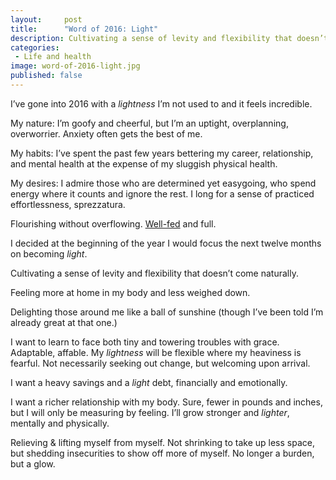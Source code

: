 ```yaml
---
layout:     post
title:      "Word of 2016: Light"
description: Cultivating a sense of levity and flexibility that doesn’t come naturally.
categories:
 - Life and health
image: word-of-2016-light.jpg
published: false
---
```


I’ve gone into 2016 with a *lightness* I’m not used to and it feels incredible.

My nature: I’m goofy and cheerful, but I’m an uptight, overplanning, overworrier. Anxiety often gets the best of me.

My habits: I’ve spent the past few years bettering my career, relationship, and mental health at the expense of my sluggish physical health.

My desires: I admire those who are determined yet easygoing, who spend energy where it counts and ignore the rest. I long for a sense of practiced effortlessness, sprezzatura.

Flourishing without overflowing. [Well-fed](http://rachelwcole.com/) and full.

I decided at the beginning of the year I would focus the next twelve months on becoming *light*.

Cultivating a sense of levity and flexibility that doesn’t come naturally.

Feeling more at home in my body and less weighed down.

Delighting those around me like a ball of sunshine (though I’ve been told I’m already great at that one.)

I want to learn to face both tiny and towering troubles with grace. Adaptable, affable. My *lightness* will be flexible where my heaviness is fearful. Not necessarily seeking out change, but welcoming upon arrival.

I want a heavy savings and a *light* debt, financially and emotionally.

I want a richer relationship with my body. Sure, fewer in pounds and inches, but I will only be measuring by feeling. I’ll grow stronger and *lighter*, mentally and physically.

Relieving & lifting myself from myself. Not shrinking to take up less space, but shedding insecurities to show off more of myself. No longer a burden, but a glow.

